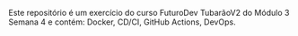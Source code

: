 Este repositório é um exercício do curso FuturoDev TubarãoV2 do Módulo 3 Semana 4 e contém:
Docker, CD/CI, GitHub Actions, DevOps.